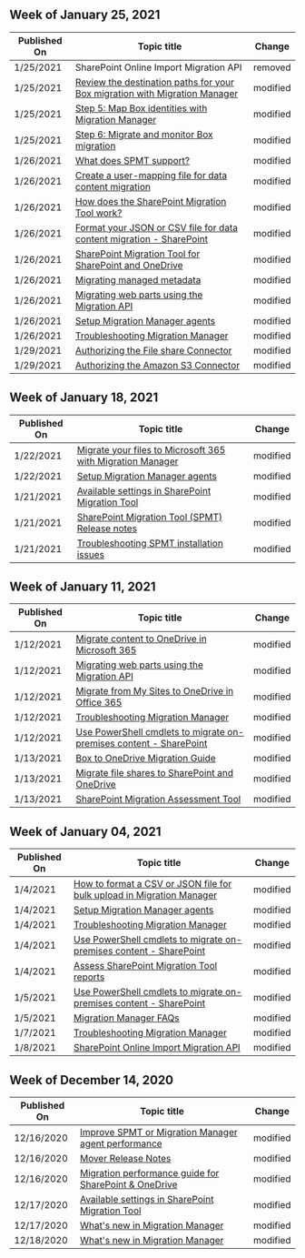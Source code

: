 <!-- This file is generated automatically each week. Changes made to this file will be overwritten.-->



## Week of January 25, 2021


| Published On |Topic title | Change |
|------|------------|--------|
| 1/25/2021 | SharePoint Online Import Migration API | removed |
| 1/25/2021 | [Review the destination paths for your Box migration with Migration Manager](/SharepointMigration/mm-box-step4-review-destinations) | modified |
| 1/25/2021 | [Step 5: Map Box identities with Migration Manager](/SharepointMigration/mm-box-step5-map-identities) | modified |
| 1/25/2021 | [Step 6: Migrate and monitor Box migration](/SharepointMigration/mm-box-step6-migrate-monitor) | modified |
| 1/26/2021 | [What does SPMT support?](/SharepointMigration/what-is-supported-spmt) | modified |
| 1/26/2021 | [Create a user-mapping file for data content migration](/SharepointMigration/create-a-user-mapping-file-for-data-content-migration) | modified |
| 1/26/2021 | [How does the SharePoint Migration Tool work?](/SharepointMigration/how-the-sharepoint-migration-tool-works) | modified |
| 1/26/2021 | [Format your JSON or CSV file for data content migration - SharePoint](/SharepointMigration/how-to-format-your-csv-file-for-data-content-migration) | modified |
| 1/26/2021 | [SharePoint Migration Tool for SharePoint and OneDrive](/SharepointMigration/introducing-the-sharepoint-migration-tool) | modified |
| 1/26/2021 | [Migrating managed metadata](/SharepointMigration/managed-metadata-migration) | modified |
| 1/26/2021 | [Migrating web parts using the Migration API](/SharepointMigration/migrate-webparts-api) | modified |
| 1/26/2021 | [Setup Migration Manager agents](/SharepointMigration/mm-setup-clients) | modified |
| 1/26/2021 | [Troubleshooting Migration Manager](/SharepointMigration/mm-troubleshoot) | modified |
| 1/29/2021 | [Authorizing the File share Connector](/SharepointMigration/mover-fileshare) | modified |
| 1/29/2021 | [Authorizing the Amazon S3 Connector](/SharepointMigration/mover-amazons3) | modified |


## Week of January 18, 2021


| Published On |Topic title | Change |
|------|------------|--------|
| 1/22/2021 | [Migrate your files to Microsoft 365 with Migration Manager](/SharepointMigration/mm-get-started) | modified |
| 1/22/2021 | [Setup Migration Manager agents](/SharepointMigration/mm-setup-clients) | modified |
| 1/21/2021 | [Available settings in SharePoint Migration Tool](/SharepointMigration/spmt-settings) | modified |
| 1/21/2021 | [SharePoint Migration Tool (SPMT) Release notes](/SharepointMigration/new-and-improved-features-in-the-sharepoint-migration-tool) | modified |
| 1/21/2021 | [Troubleshooting SPMT installation issues](/SharepointMigration/spmt-install-issues) | modified |


## Week of January 11, 2021


| Published On |Topic title | Change |
|------|------------|--------|
| 1/12/2021 | [Migrate content to OneDrive in Microsoft 365](/SharepointMigration/migrating-content-to-onedrive-for-business) | modified |
| 1/12/2021 | [Migrating web parts using the Migration API](/SharepointMigration/migration-web-parts-migrationapi) | modified |
| 1/12/2021 | [Migrate from My Sites to OneDrive in Office 365](/SharepointMigration/mysites-to-onedrive-migration-guide) | modified |
| 1/12/2021 | [Troubleshooting Migration Manager](/SharepointMigration/mm-troubleshoot) | modified |
| 1/12/2021 | [Use PowerShell cmdlets to migrate on-premises content - SharePoint](/SharepointMigration/upload-on-premises-content-to-sharepoint-online-using-powershell-cmdlets) | modified |
| 1/13/2021 | [Box to OneDrive Migration Guide](/SharepointMigration/box-to-onedrive-and-sharepoint-migration-guide) | modified |
| 1/13/2021 | [Migrate file shares to SharePoint and OneDrive](/SharepointMigration/fileshare-to-odsp-migration-guide) | modified |
| 1/13/2021 | [SharePoint Migration Assessment Tool](/SharepointMigration/overview-of-the-sharepoint-migration-assessment-tool) | modified |


## Week of January 04, 2021


| Published On |Topic title | Change |
|------|------------|--------|
| 1/4/2021 | [How to format a CSV or JSON file for bulk upload in Migration Manager](/SharepointMigration/mm-bulk-upload-format-csv-json) | modified |
| 1/4/2021 | [Setup Migration Manager agents](/SharepointMigration/mm-setup-clients) | modified |
| 1/4/2021 | [Troubleshooting Migration Manager](/SharepointMigration/mm-troubleshoot) | modified |
| 1/4/2021 | [Use PowerShell cmdlets to migrate on-premises content - SharePoint](/SharepointMigration/upload-on-premises-content-to-sharepoint-online-using-powershell-cmdlets) | modified |
| 1/4/2021 | [Assess SharePoint Migration Tool reports](/SharepointMigration/using-the-sharepoint-migration-tool-reports) | modified |
| 1/5/2021 | [Use PowerShell cmdlets to migrate on-premises content - SharePoint](/SharepointMigration/upload-on-premises-content-to-sharepoint-online-using-powershell-cmdlets) | modified |
| 1/5/2021 | [Migration Manager FAQs](/SharepointMigration/mm-faqs) | modified |
| 1/7/2021 | [Troubleshooting Migration Manager](/SharepointMigration/mm-troubleshoot) | modified |
| 1/8/2021 | [SharePoint Online Import Migration API](/SharepointMigration/migration-import-api-updates) | modified |


## Week of December 14, 2020


| Published On |Topic title | Change |
|------|------------|--------|
| 12/16/2020 | [Improve SPMT or Migration Manager agent performance](/SharepointMigration/spmt-performance-guidance) | modified |
| 12/16/2020 | [Mover Release Notes](/SharepointMigration/mover-release-notes) | modified |
| 12/16/2020 | [Migration performance guide for SharePoint & OneDrive](/SharepointMigration/sharepoint-online-and-onedrive-migration-speed) | modified |
| 12/17/2020 | [Available settings in SharePoint Migration Tool](/SharepointMigration/spmt-settings) | modified |
| 12/17/2020 | [What's new in Migration Manager](/SharepointMigration/mm-whats-new) | modified |
| 12/18/2020 | [What's new in Migration Manager](/SharepointMigration/mm-whats-new) | modified |
